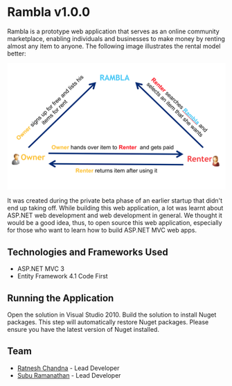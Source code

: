 # Rambla v1.0.0

Rambla is a prototype web application that serves as an online community marketplace, enabling individuals and businesses to make money by renting almost any item to anyone. The following image illustrates the rental model better: 

![Rambla Rental Model](https://raw.githubusercontent.com/ratneshchandna/rambla/master/Rambla%20Rental%20Model.png "Rambla Rental Model")

It was created during the private beta phase of an earlier startup that didn't end up taking off. While building this web application, a lot was learnt about ASP.NET web development and web development in general. We thought it would be a good idea, thus, to open source this web application, especially for those who want to learn how to build ASP.NET MVC web apps. 

## Technologies and Frameworks Used

* ASP.NET MVC 3
* Entity Framework 4.1 Code First

## Running the Application

Open the solution in Visual Studio 2010. Build the solution to install Nuget packages. This step will automatically restore Nuget packages. Please ensure you have the latest version of Nuget installed. 

## Team

* [Ratnesh Chandna](https://github.com/ratneshchandna) - Lead Developer
* [Subu Ramanathan](https://www.linkedin.com/in/suburamanathan) - Lead Developer
